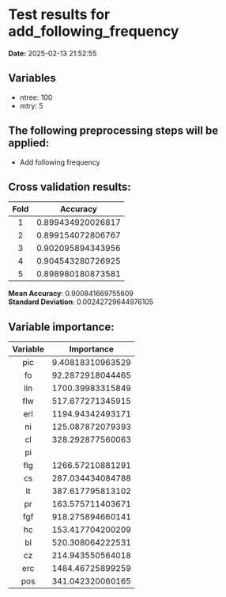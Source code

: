 # Test results for add_following_frequency
**Date:**  2025-02-13 21:52:55 

## Variables 
 - ntree:  100 
 - mtry:  5 


 ## The following preprocessing steps will be applied: 
  - Add following frequency 


 ## Cross validation results:
 | Fold | Accuracy |
 |:--:|:--:|
 |  1  |  0.899434920026817  |
 |  2  |  0.899154072806767  |
 |  3  |  0.902095894343956  |
 |  4  |  0.904543280726925  |
 |  5  |  0.898980180873581  |
  
 **Mean Accuracy**:  0.900841669755609  
 **Standard Deviation**:  0.00242729644976105  


 ## Variable importance:
 | Variable | Importance |
 |:--:|:--:|
 |  pic  |  9.40818310963529  |
 |  fo  |  92.2872918044465  |
 |  lin  |  1700.39983315849  |
 |  flw  |  517.677271345915  |
 |  erl  |  1194.94342493171  |
 |  ni  |  125.087872079393  |
 |  cl  |  328.292877560063  |
 |  pi  |    |
 |  flg  |  1266.57210881291  |
 |  cs  |  287.034434084788  |
 |  lt  |  387.617795813102  |
 |  pr  |  163.575711403671  |
 |  fgf  |  918.275894660141  |
 |  hc  |  153.417704200209  |
 |  bl  |  520.308064222531  |
 |  cz  |  214.943550564018  |
 |  erc  |  1484.46725899259  |
 |  pos  |  341.042320060165  |


